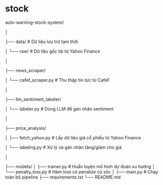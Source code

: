# stock
auto-warning-stock-system/

│

├── data/                        # Dữ liệu lưu trữ tạm thời

│   └── raw/                    # Dữ liệu gốc tải từ Yahoo Finance

│

├── news_scraper/

│   └── cafef_scraper.py        # Thu thập tin tức từ CafeF

│

├── llm_sentiment_labeler/

│   └── labeler.py              # Dùng LLM để gán nhãn sentiment

│

├── price_analysis/


│   ├── fetch_yahoo.py          # Lấy dữ liệu giá cổ phiếu từ Yahoo Finance

│   └── labeling.py             # Xử lý và gán nhãn tăng/giảm cho giá

│

├── models/
│   ├── trainer.py              # Huấn luyện mô hình dự đoán xu hướng
│   └── penalty_loss.py         # Hàm loss có penalize cú sốc
│
├── main.py                     # Chạy toàn bộ pipeline
├── requirements.txt
└── README.md

